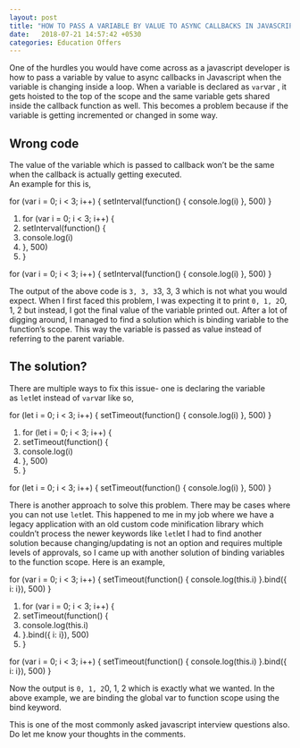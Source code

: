 ```yaml
---
layout: post
title: "HOW TO PASS A VARIABLE BY VALUE TO ASYNC CALLBACKS IN JAVASCRIPT (NODEJS)"
date:   2018-07-21 14:57:42 +0530
categories: Education Offers
---
```


One of the hurdles you would have come across as a javascript developer is how to pass a variable by value to async callbacks in Javascript when the variable is changing inside a loop. When a variable is declared as `var`var , it gets hoisted to the top of the scope and the same variable gets shared inside the callback function as well. This becomes a problem because if the variable is getting incremented or changed in some way.

Wrong code
----------

The value of the variable which is passed to callback won’t be the same when the callback is actually getting executed.  
An example for this is,

for (var i = 0; i < 3; i++) {
    setInterval(function() {
        console.log(i)
    }, 500)
}

1.  for (var i \= 0; i < 3; i++) {
2.  setInterval(function() {
3.  console.log(i)
4.  }, 500)
5.  }

for (var i = 0; i < 3; i++) {
    setInterval(function() {
        console.log(i)
    }, 500)
}

The output of the above code is `3, 3, 3`3, 3, 3 which is not what you would expect. When I first faced this problem, I was expecting it to print `0, 1, 2`0, 1, 2 but instead, I got the final value of the variable printed out. After a lot of digging around, I managed to find a solution which is binding variable to the function’s scope. This way the variable is passed as value instead of referring to the parent variable.

The solution?
-------------

There are multiple ways to fix this issue- one is declaring the variable as `let`let instead of `var`var like so,

for (let i = 0; i < 3; i++) {
    setTimeout(function() {
        console.log(i)
    }, 500)
}

1.  for (let i \= 0; i < 3; i++) {
2.  setTimeout(function() {
3.  console.log(i)
4.  }, 500)
5.  }

for (let i = 0; i < 3; i++) {
    setTimeout(function() {
        console.log(i)
    }, 500)
}

There is another approach to solve this problem. There may be cases where you can not use `let`let. This happened to me in my job where we have a legacy application with an old custom code minification library which couldn’t process the newer keywords like `let`let I had to find another solution because changing/updating is not an option and requires multiple levels of approvals, so I came up with another solution of binding variables to the function scope. Here is an example,

for (var i = 0; i < 3; i++) {
    setTimeout(function() {
        console.log(this.i)
    }.bind({ i: i}), 500)
}

1.  for (var i \= 0; i < 3; i++) {
2.  setTimeout(function() {
3.  console.log(this.i)
4.  }.bind({ i: i}), 500)
5.  }

for (var i = 0; i < 3; i++) {
    setTimeout(function() {
        console.log(this.i)
    }.bind({ i: i}), 500)
}

Now the output is `0, 1, 2`0, 1, 2 which is exactly what we wanted. In the above example, we are binding the global var to function scope using the bind keyword.

This is one of the most commonly asked javascript interview questions also. Do let me know your thoughts in the comments.